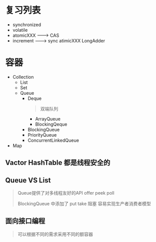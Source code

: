 # 复习列表

- synchronized
- volatile
- atomicXXX ---> CAS
- increment ---> sync atimicXXX LongAdder



# 容器
- Collection
    - List
    - Set
    - Queue
        - Deque
            > 双端队列
            - ArrayQueue
            - BlockingQeque
        - BlockingQueue
        - PriorityQueue
        - ConcurrentLinkedQueue
- Map


## Vactor HashTable 都是线程安全的

## Queue VS List
> Queue提供了对多线程友好的API offer peek poll
>
> BlockingQueue 中添加了 put take 阻塞 容易实现生产者消费者模型
>



## 面向接口编程
> 可以根据不同的需求采用不同的额容器


